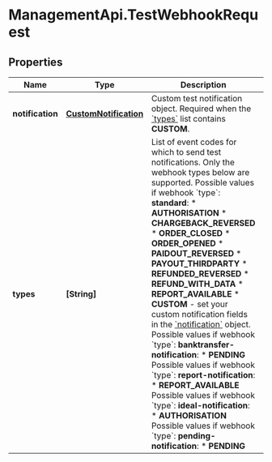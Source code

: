 # ManagementApi.TestWebhookRequest

## Properties

Name | Type | Description | Notes
------------ | ------------- | ------------- | -------------
**notification** | [**CustomNotification**](CustomNotification.md) | Custom test notification object. Required when the [&#x60;types&#x60;](https://docs.adyen.com/api-explorer/#/ManagementService/v1/post/companies/{companyId}/webhooks/{webhookId}/test__reqParam_types) list contains **CUSTOM**. | [optional] 
**types** | **[String]** | List of event codes for which to send test notifications. Only the webhook types below are supported.   Possible values if webhook &#x60;type&#x60;: **standard**:  * **AUTHORISATION** * **CHARGEBACK_REVERSED** * **ORDER_CLOSED** * **ORDER_OPENED** * **PAIDOUT_REVERSED** * **PAYOUT_THIRDPARTY** * **REFUNDED_REVERSED** * **REFUND_WITH_DATA** * **REPORT_AVAILABLE** * **CUSTOM** - set your custom notification fields in the [&#x60;notification&#x60;](https://docs.adyen.com/api-explorer/#/ManagementService/v1/post/companies/{companyId}/webhooks/{webhookId}/test__reqParam_notification) object.  Possible values if webhook &#x60;type&#x60;: **banktransfer-notification**:  * **PENDING**  Possible values if webhook &#x60;type&#x60;: **report-notification**:  * **REPORT_AVAILABLE**  Possible values if webhook &#x60;type&#x60;: **ideal-notification**:  * **AUTHORISATION**  Possible values if webhook &#x60;type&#x60;: **pending-notification**:  * **PENDING**  | [optional] 


